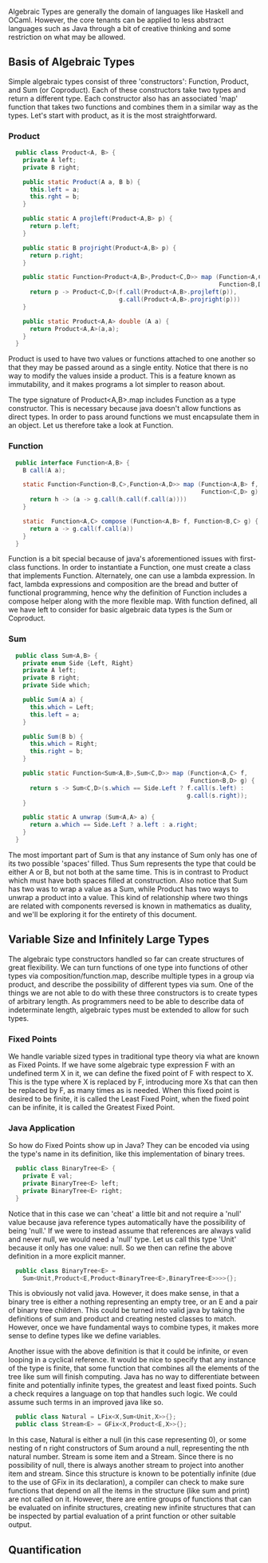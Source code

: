 Algebraic Types are generally the domain of languages like Haskell and OCaml.
However, the core tenants can be applied to less abstract languages such as Java
through a bit of creative thinking and some restriction on what may be allowed.

## Basis of Algebraic Types

Simple algebraic types consist of three 'constructors': Function, Product, and
Sum (or Coproduct). Each of these constructors take two types and return a
different type. Each constructor also has an associated 'map' function that
takes two functions and combines them in a similar way as the types. Let's start
with product, as it is the most straightforward.

### Product
```java
  public class Product<A, B> {
    private A left;
    private B right;

    public static Product(A a, B b) {
      this.left = a;
      this.rght = b;
    }

    public static A projleft(Product<A,B> p) {
      return p.left;
    }

    public static B projright(Product<A,B> p) {
      return p.right;
    }

    public static Function<Product<A,B>,Product<C,D>> map (Function<A,C> f,
                                                           Function<B,D> g) {
      return p -> Product<C,D>(f.call(Product<A,B>.projleft(p)),
                               g.call(Product<A,B>.projright(p)))
    }

    public static Product<A,A> double (A a) {
      return Product<A,A>(a,a);
    }
  }
```
Product is used to have two values or functions attached to one another so that
they may be passed around as a single entity. Notice that there is no way to
modify the values inside a product. This is a feature known as immutability, and
it makes programs a lot simpler to reason about.

The type signature of Product<A,B>.map includes Function as a type constructor.
This is necessary because java doesn't allow functions as direct types. In order
to pass around functions we must encapsulate them in an object. Let us therefore
take a look at Function.

### Function
```java
  public interface Function<A,B> {
    B call(A a);

    static Function<Function<B,C>,Function<A,D>> map (Function<A,B> f,
                                                      Function<C,D> g) {
      return h -> (a -> g.call(h.call(f.call(a))))
    }

    static  Function<A,C> compose (Function<A,B> f, Function<B,C> g) {
      return a -> g.call(f.call(a))
    }
  }
```
Function is a bit special because of java's aforementioned issues with
first-class functions. In order to instantiate a Function, one must create a
class that implements Function. Alternately, one can use a lambda expression.
In fact, lambda expressions and composition are the bread and butter of
functional programming, hence why the definition of Function includes a compose
helper along with the more flexible map. With function defined, all we have left
to consider for basic algebraic data types is the Sum or Coproduct.

### Sum
```java
  public class Sum<A,B> {
    private enum Side {Left, Right}
    private A left;
    private B right;
    private Side which;

    public Sum(A a) {
      this.which = Left;
      this.left = a;
    }

    public Sum(B b) {
      this.which = Right;
      this.right = b;
    }

    public static Function<Sum<A,B>,Sum<C,D>> map (Function<A,C> f,
                                                   Function<B,D> g) {
      return s -> Sum<C,D>(s.which == Side.Left ? f.call(s.left) :
                                                  g.call(s.right));
    }

    public static A unwrap (Sum<A,A> a) {
      return a.which == Side.Left ? a.left : a.right;
    }
  }
```
The most important part of Sum is that any instance of Sum only has one of its
two possible 'spaces' filled. Thus Sum represents the type that could be either
A or B, but not both at the same time. This is in contrast to Product which must
have both spaces filled at construction. Also notice that Sum has two was to
wrap a value as a Sum, while Product has two ways to unwrap a product into a
value. This kind of relationship where two things are related with components
reversed is known in mathematics as duality, and we'll be exploring it for the
entirety of this document.

## Variable Size and Infinitely Large Types

The algebraic type constructors handled so far can create structures of great
flexibility. We can turn functions of one type into functions of other types via
composition/function.map, describe multiple types in a group via product, and
describe the possibility of different types via sum. One of the things we are
not able to do with these three constructors is to create types of arbitrary
length. As programmers need to be able to describe data of indeterminate length,
algebraic types must be extended to allow for such types.

### Fixed Points

We handle variable sized types in traditional type theory via what are known as
Fixed Points. If we have some algebraic type expression F with an undefined term
X in it, we can define the fixed point of F with respect to X. This is the type
where X is replaced by F, introducing more Xs that can then be replaced by F, as
many times as is needed. When this fixed point is desired to be finite, it is
called the Least Fixed Point, when the fixed point can be infinite, it is called
the Greatest Fixed Point.

### Java Application

So how do Fixed Points show up in Java? They can be encoded via using the type's
name in its definition, like this implementation of binary trees.

```java
  public class BinaryTree<E> {
    private E val;
    private BinaryTree<E> left;
    private BinaryTree<E> right;
  }
```

Notice that in this case we can 'cheat' a little bit and not require a 'null'
value because java reference types automatically have the possibility of being
'null.' If we were to instead assume that references are always valid and never
null, we would need a 'null' type. Let us call this type 'Unit' because it only
has one value: null. So we then can refine the above definition in a more
explicit manner.

```java
  public class BinaryTree<E> =
    Sum<Unit,Product<E,Product<BinaryTree<E>,BinaryTree<E>>>>{};
```

This is obviously not valid java. However, it does make sense, in that a binary
tree is either a nothing representing an empty tree, or an E and a pair of
binary tree children. This could be turned into valid java by taking the
definitions of sum and product and creating nested classes to match. However,
once we have fundamental ways to combine types, it makes more sense to define
types like we define variables.

Another issue with the above definition is that it could be infinite, or even
looping in a cyclical reference. It would be nice to specify that any instance
of the type is finite, that some function that combines all the elements of the
tree like sum will finish computing. Java has no way to differentiate between
finite and potentially infinite types, the greatest and least fixed points. Such
a check requires a language on top that handles such logic. We could assume such
terms in an improved java like so.

```java
  public class Natural = LFix<X,Sum<Unit,X>>{};
  public class Stream<E> = GFix<X,Product<E,X>>{};
```

In this case, Natural is either a null (in this case representing 0), or some
nesting of n right constructors of Sum around a null, representing the nth
natural number. Stream is some item and a Stream. Since there is no possibility
of null, there is always another stream to project into another item and stream.
Since this structure is known to be potentially infinite (due to the use of
GFix in its declaration), a compiler can check to make sure functions that
depend on all the items in the structure (like sum and print) are not called on
it. However, there are entire groups of functions that can be evaluated on
infinite structures, creating new infinite structures that can be inspected by
partial evaluation of a print function or other suitable output.

## Quantification
